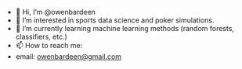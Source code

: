 - 👋 Hi, I’m @owenbardeen
- 👀 I’m interested in sports data science and poker simulations.
- 🌱 I’m currently learning machine learning methods (random forests, classifiers, etc.)
- 📫 How to reach me:
- email: owenbardeen@gmail.com
